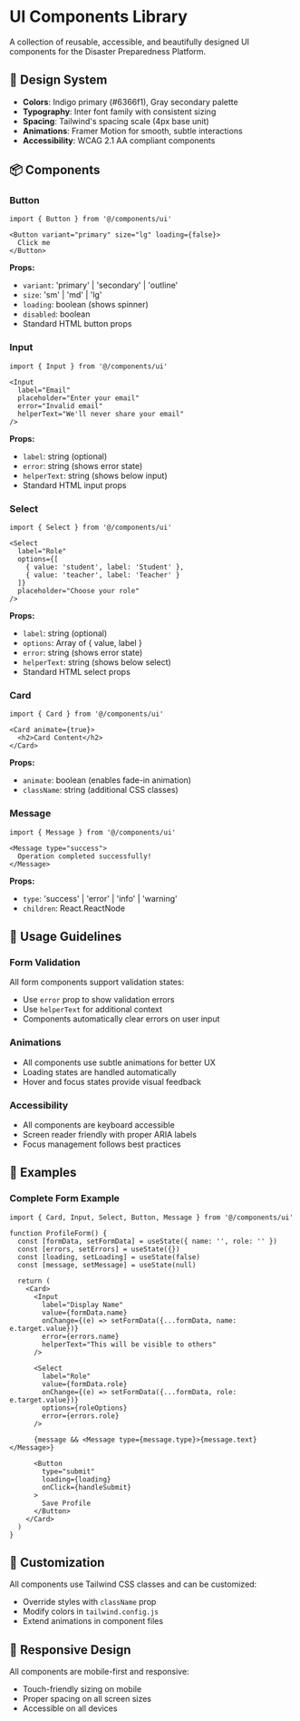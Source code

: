# UI Components Library

A collection of reusable, accessible, and beautifully designed UI components for the Disaster Preparedness Platform.

## 🎨 Design System

- **Colors**: Indigo primary (#6366f1), Gray secondary palette
- **Typography**: Inter font family with consistent sizing
- **Spacing**: Tailwind's spacing scale (4px base unit)
- **Animations**: Framer Motion for smooth, subtle interactions
- **Accessibility**: WCAG 2.1 AA compliant components

## 📦 Components

### Button
```tsx
import { Button } from '@/components/ui'

<Button variant="primary" size="lg" loading={false}>
  Click me
</Button>
```

**Props:**
- `variant`: 'primary' | 'secondary' | 'outline'
- `size`: 'sm' | 'md' | 'lg'
- `loading`: boolean (shows spinner)
- `disabled`: boolean
- Standard HTML button props

### Input
```tsx
import { Input } from '@/components/ui'

<Input
  label="Email"
  placeholder="Enter your email"
  error="Invalid email"
  helperText="We'll never share your email"
/>
```

**Props:**
- `label`: string (optional)
- `error`: string (shows error state)
- `helperText`: string (shows below input)
- Standard HTML input props

### Select
```tsx
import { Select } from '@/components/ui'

<Select
  label="Role"
  options={[
    { value: 'student', label: 'Student' },
    { value: 'teacher', label: 'Teacher' }
  ]}
  placeholder="Choose your role"
/>
```

**Props:**
- `label`: string (optional)
- `options`: Array of { value, label }
- `error`: string (shows error state)
- `helperText`: string (shows below select)
- Standard HTML select props

### Card
```tsx
import { Card } from '@/components/ui'

<Card animate={true}>
  <h2>Card Content</h2>
</Card>
```

**Props:**
- `animate`: boolean (enables fade-in animation)
- `className`: string (additional CSS classes)

### Message
```tsx
import { Message } from '@/components/ui'

<Message type="success">
  Operation completed successfully!
</Message>
```

**Props:**
- `type`: 'success' | 'error' | 'info' | 'warning'
- `children`: React.ReactNode

## 🎯 Usage Guidelines

### Form Validation
All form components support validation states:
- Use `error` prop to show validation errors
- Use `helperText` for additional context
- Components automatically clear errors on user input

### Animations
- All components use subtle animations for better UX
- Loading states are handled automatically
- Hover and focus states provide visual feedback

### Accessibility
- All components are keyboard accessible
- Screen reader friendly with proper ARIA labels
- Focus management follows best practices

## 🚀 Examples

### Complete Form Example
```tsx
import { Card, Input, Select, Button, Message } from '@/components/ui'

function ProfileForm() {
  const [formData, setFormData] = useState({ name: '', role: '' })
  const [errors, setErrors] = useState({})
  const [loading, setLoading] = useState(false)
  const [message, setMessage] = useState(null)

  return (
    <Card>
      <Input
        label="Display Name"
        value={formData.name}
        onChange={(e) => setFormData({...formData, name: e.target.value})}
        error={errors.name}
        helperText="This will be visible to others"
      />
      
      <Select
        label="Role"
        value={formData.role}
        onChange={(e) => setFormData({...formData, role: e.target.value})}
        options={roleOptions}
        error={errors.role}
      />
      
      {message && <Message type={message.type}>{message.text}</Message>}
      
      <Button
        type="submit"
        loading={loading}
        onClick={handleSubmit}
      >
        Save Profile
      </Button>
    </Card>
  )
}
```

## 🎨 Customization

All components use Tailwind CSS classes and can be customized:
- Override styles with `className` prop
- Modify colors in `tailwind.config.js`
- Extend animations in component files

## 📱 Responsive Design

All components are mobile-first and responsive:
- Touch-friendly sizing on mobile
- Proper spacing on all screen sizes
- Accessible on all devices
